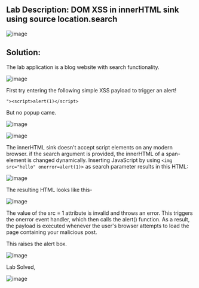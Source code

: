 ## Lab Description: DOM XSS in innerHTML sink using source location.search

![image](https://github.com/jayshah17/PortSwiggerLabs/assets/76842630/6aeb2e1e-fe7a-4061-a3f8-7deca609de64)

## Solution: 
The lab application is a blog website with search functionality. 

![image](https://github.com/jayshah17/PortSwiggerLabs/assets/76842630/cd597bf3-5756-47fc-b727-ad79ac06eddc)

First try entering the following simple XSS payload to trigger an alert!

`"><script>alert(1)</script>`

But no popup came.

![image](https://github.com/jayshah17/PortSwiggerLabs/assets/76842630/e1cf360d-2f41-410a-a0c7-27656aceae5e)

![image](https://github.com/jayshah17/PortSwiggerLabs/assets/76842630/b14c610e-b1fa-4bf9-8ed4-45f8a4a58ec9)

The innerHTML sink doesn't accept script elements on any modern browser.
if the search argument is provided, the innerHTML of a span-element is changed dynamically. Inserting JavaScript by using `<img src="hello" onerror=alert(1)>` as search parameter results in this HTML:

![image](https://github.com/jayshah17/PortSwiggerLabs/assets/76842630/d26f4252-84bb-4311-bed1-4b70b3dec011)

The resulting HTML looks like this-

![image](https://github.com/jayshah17/PortSwiggerLabs/assets/76842630/ab55076e-b1e3-4871-977c-8a9d2112c8f8)

The value of the src = 1 attribute is invalid and throws an error. This triggers the onerror event handler, which then calls the alert() function. As a result, the payload is executed whenever the user's browser attempts to load the page containing your malicious post.

This raises the alert box.

![image](https://github.com/jayshah17/PortSwiggerLabs/assets/76842630/9bfe786d-430c-4dfe-92e5-1861a837cfd2)

Lab Solved,

![image](https://github.com/jayshah17/PortSwiggerLabs/assets/76842630/d88e8bd0-8488-4e90-8bdb-98ed3dcfe6a1)

